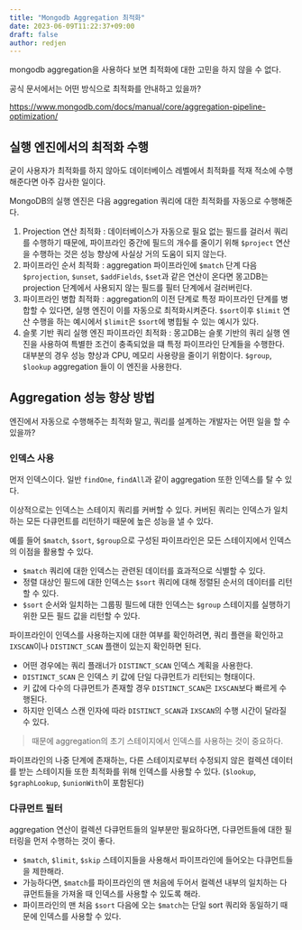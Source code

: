 ```yaml
---
title: "Mongodb Aggregation 최적화"
date: 2023-06-09T11:22:37+09:00
draft: false
author: redjen
---
```


mongodb aggregation을 사용하다 보면 최적화에 대한 고민을 하지 않을 수 없다.

공식 문서에서는 어떤 방식으로 최적화를 안내하고 있을까?

https://www.mongodb.com/docs/manual/core/aggregation-pipeline-optimization/

## 실행 엔진에서의 최적화 수행

굳이 사용자가 최적화를 하지 않아도 데이터베이스 레벨에서 최적화를 적재 적소에 수행해준다면 아주 감사한 일이다.

MongoDB의 실행 엔진은 다음 aggregation 쿼리에 대한 최적화를 자동으로 수행해준다.
1. Projection 연산 최적화 : 데이터베이스가 자동으로 필요 없는 필드를 걸러서 쿼리를 수행하기 때문에, 파이프라인 중간에 필드의 개수를 줄이기 위해 `$project` 연산을 수행하는 것은 성능 향상에 사실상 거의 도움이 되지 않는다.
2. 파이프라인 순서 최적화 : aggregation 파이프라인에 `$match` 단계 다음 `$projection`, `$unset`, `$addFields`, `$set`과 같은 연산이 온다면 몽고DB는 projection 단계에서 사용되지 않는 필드를 필터 단계에서 걸러버린다. 
3. 파이프라인 병합 최적화 : aggregation의 이전 단계로 특정 파이프라인 단계를 병합할 수 있다면, 실행 엔진이 이를 자동으로 최적화시켜준다. `$sort`이후 `$limit` 연산 수행을 하는 예시에서 `$limit`은 `$sort`에 병힙될 수 있는 예시가 있다.
4. 슬롯 기반 쿼리 실행 엔진 파이프라인 최적화 : 몽고DB는 슬롯 기반의 쿼리 실행 엔진을 사용하여 특별한 조건이 충족되었을 떄 특정 파이프라인 단계들을 수행한다. 대부분의 경우 성능 향상과 CPU, 메모리 사용량을 줄이기 위함이다. `$group`, `$lookup` aggregation 들이 이 엔진을 사용한다.

## Aggregation 성능 향상 방법

엔진에서 자동으로 수행해주는 최적화 말고, 쿼리를 설계하는 개발자는 어떤 일을 할 수 있을까?

### 인덱스 사용

먼저 인덱스이다. 일반 `findOne`, `findAll`과 같이 aggregation 또한 인덱스를 탈 수 있다.

이상적으로는 인덱스는 스테이지 쿼리를 커버할 수 있다. 커버된 쿼리는 인덱스가 일치하는 모든 다큐먼트를 리턴하기 때문에 높은 성능을 낼 수 있다.

예를 들어 `$match`, `$sort`, `$group`으로 구성된 파이프라인은 모든 스테이지에서 인덱스의 이점을 활용할 수 있다.
- `$match` 쿼리에 대한 인덱스는 관련된 데이터를 효과적으로 식별할 수 있다.
- 정렬 대상인 필드에 대한 인덱스는 `$sort` 쿼리에 대해 정렬된 순서의 데이터를 리턴할 수 있다.
- `$sort` 순서와 일치하는 그룹핑 필드에 대한 인덱스는 `$group` 스테이지를 실행하기 위한 모든 필드 값을 리턴할 수 있다.


파이프라인이 인덱스를 사용하는지에 대한 여부를 확인하려면, 쿼리 플랜을 확인하고 `IXSCAN`이나 `DISTINCT_SCAN` 플랜이 있는지 확인하면 된다.

- 어떤 경우에는 쿼리 플래너가 `DISTINCT_SCAN` 인덱스 계획을 사용한다.
- `DISTINCT_SCAN` 은 인덱스 키 값에 단일 다큐먼트가 리턴되는 형태이다.
- 키 값에 다수의 다큐먼트가 존재할 경우 `DISTINCT_SCAN`은 `IXSCAN`보다 빠르게 수행된다.
- 하지만 인덱스 스캔 인자에 따라 `DISTINCT_SCAN`과 `IXSCAN`의 수행 시간이 달라질 수 있다.

> 때문에 aggregation의 초기 스테이지에서 인덱스를 사용하는 것이 중요하다.

파이프라인의 나중 단계에 존재하는, 다른 스테이지로부터 수정되지 않은 컬렉션 데이터를 받는 스테이지들 또한 최적화를 위해 인덱스를 사용할 수 있다. (`$lookup`, `$graphLookup`, `$unionWith`이 포함된다)

### 다큐먼트 필터

aggregation 연산이 컬렉션 다큐먼트들의 일부분만 필요하다면, 다큐먼트들에 대한 필터링을 먼저 수행하는 것이 좋다.

- `$match`, `$limit`, `$skip` 스테이지들을 사용해서 파이프라인에 들어오는 다큐먼트들을 제한해라.
- 가능하다면, `$match`를 파이프라인의 맨 처음에 두어서 컬렉션 내부의 일치하는 다큐먼트들을 가져올 때 인덱스를 사용할 수 있도록 해라.
- 파이프라인의 맨 처음 `$sort` 다음에 오는 `$match`는 단일 sort 쿼리와 동일하기 때문에 인덱스를 사용할 수 있다.